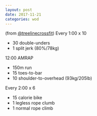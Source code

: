 ```yaml
---
layout: post
date: 2017-11-21
categories: wod
---
```


<!--
**Chris - <span></span>**
-->

(from [@treelinecrossfit](http://www.treelinecrossfit.com)) Every 1:00 x 10
- 30 double-unders
- 1 split jerk (80%/78kg)

12:00 AMRAP
- 150m run
- 15 toes-to-bar
- 10 shoulder-to-overhead (93kg/205lb)

Every 2:00 x 6
- 15 calorie bike
- 1 legless rope clumb
- 1 normal rope climb
